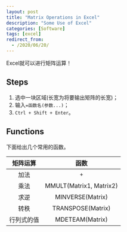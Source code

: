 ```yaml
---
layout: post
title: "Matrix Operations in Excel"
description: "Some Use of Excel"
categories: [Software]
tags: [excel]
redirect_from:
  - /2020/06/20/
---
```


Excel就可以进行矩阵运算！

## Steps

1. 选中一块区域(长宽为将要输出矩阵的长宽)；
2. 输入`=函数名(参数...)`；
3. `Ctrl + Shift + Enter`。

## Functions

下面给出几个常用的函数。

|  矩阵运算  |          函数           |
| :--------: | :---------------------: |
|    加法    |           `+`           |
|    乘法    | MMULT(Matrix1, Matrix2) |
|    求逆    |    MINVERSE(Matrix)     |
|    转秩    |    TRANSPOSE(Matrix)    |
| 行列式的值 |     MDETEAM(Matrix)     |
